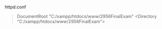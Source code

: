 httpd.conf 

>DocumentRoot "C:/xampp/htdocs/www/2956FinalExam"
><Directory "C:/xampp/htdocs/www/2956FinalExam">
